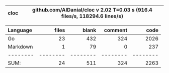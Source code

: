 cloc|github.com/AlDanial/cloc v 2.02  T=0.03 s (916.4 files/s, 118294.6 lines/s)
--- | ---

Language|files|blank|comment|code
:-------|-------:|-------:|-------:|-------:
Go|23|432|324|2026
Markdown|1|79|0|237
--------|--------|--------|--------|--------
SUM:|24|511|324|2263
